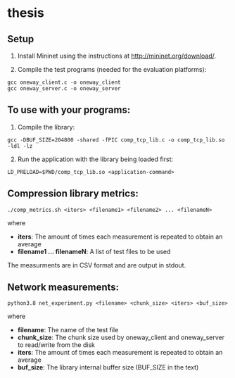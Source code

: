 # thesis

## Setup
1. Install Mininet using the instructions at
http://mininet.org/download/.

2. Compile the test programs (needed for the evaluation platforms):
```
gcc oneway_client.c -o oneway_client
gcc oneway_server.c -o oneway_server
```

## To use with your programs:
1. Compile the library:
```
gcc -DBUF_SIZE=204800 -shared -fPIC comp_tcp_lib.c -o comp_tcp_lib.so -ldl -lz
```

2. Run the application with the library being loaded first:
```
LD_PRELOAD=$PWD/comp_tcp_lib.so <application-command>
```

## Compression library metrics:
```
./comp_metrics.sh <iters> <filename1> <filename2> ... <filenameN>
```
where
- **iters**: The amount of times each measurement is repeated to obtain an average
- **filename1 ... filenameN**: A list of test files to be used

The measurments are in CSV format and are output in stdout.

## Network measurements:
```
python3.8 net_experiment.py <filename> <chunk_size> <iters> <buf_size>
```
where
- **filename**: The name of the test file 
- **chunk_size**: The chunk size used by oneway_client and oneway_server to read/write from the disk
- **iters**: The amount of times each measurement is repeated to obtain an average
- **buf_size**: The library internal buffer size (BUF_SIZE in the text) 



